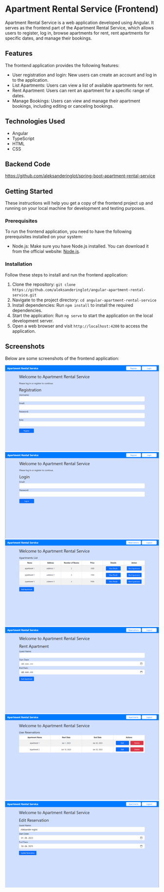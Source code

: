 # Apartment Rental Service (Frontend)

Apartment Rental Service is a web application developed using Angular. It serves as the frontend part of the Apartment Rental Service, which allows users to register, log in, browse apartments for rent, rent apartments for specific dates, and manage their bookings.

## Features

The frontend application provides the following features:

- User registration and login: New users can create an account and log in to the application.
- List Apartments: Users can view a list of available apartments for rent.
- Rent Apartment: Users can rent an apartment for a specific range of dates.
- Manage Bookings: Users can view and manage their apartment bookings, including editing or canceling bookings.

## Technologies Used

- Angular
- TypeScript
- HTML
- CSS

## Backend Code

https://github.com/aleksanderinglot/spring-boot-apartment-rental-service

## Getting Started

These instructions will help you get a copy of the frontend project up and running on your local machine for development and testing purposes.

### Prerequisites

To run the frontend application, you need to have the following prerequisites installed on your system:

- Node.js: Make sure you have Node.js installed. You can download it from the official website: [Node.js](https://nodejs.org).

### Installation

Follow these steps to install and run the frontend application:

1. Clone the repository: `git clone https://github.com/aleksanderinglot/angular-apartment-rental-service.git`
2. Navigate to the project directory: `cd angular-apartment-rental-service`
3. Install dependencies: Run `npm install` to install the required dependencies.
4. Start the application: Run `ng serve` to start the application on the local development server.
5. Open a web browser and visit `http://localhost:4200` to access the application.

## Screenshots

Below are some screenshots of the frontend application:

![Registration](src/assets/registration_screenshot.png)
![Login](src/assets/login_screenshot.png)
![Apartments](src/assets/apartments_screenshot.png)
![Rent](src/assets/rent_screenshot.png)
![Reservations](src/assets/reservations_screenshot.png)
![Edit Booking](src/assets/edit_screenshot.png)
